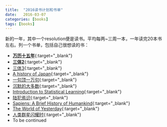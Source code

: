 ```yaml
---
title:  "2016读书计划和书单"
date:   2016-03-07
categories: [books]
tags: [books]
---
```

新的一年，其中一个resolution便是读书。平均每两~三周一本，一年读完20本书左右。列一个书单，包括自己很想读的书：   
- [**万历十五年**](https://book.douban.com/subject/25893465/){:target="_blank"}    
- [**三体2**](https://book.douban.com/subject/26427703/){:target="_blank"}    
- [三体3](https://book.douban.com/subject/26427705/){:target="_blank"}  
- [A history of Japan](https://book.douban.com/subject/11879367/){:target="_blank"}  
- [一句顶一万句](https://book.douban.com/subject/3633461/){:target="_blank"}  
- [沉默的大多数](https://book.douban.com/subject/3901880/){:target="_blank"}     
- [Introduction to Statistical Learning](https://book.douban.com/subject/21706191/){:target="_blank"}   
- [陆犯焉识](https://book.douban.com/subject/6880158/){:target="_blank"}     
- [Sapiens: A Brief History of Humankind](https://book.douban.com/subject/25904521/){:target="_blank"}  
- [The World of Yesterday](https://book.douban.com/subject/20545453/){:target="_blank"}  
- [人类群星闪耀时](https://book.douban.com/subject/6783783/){:target="_blank"}   
- To be continued 

